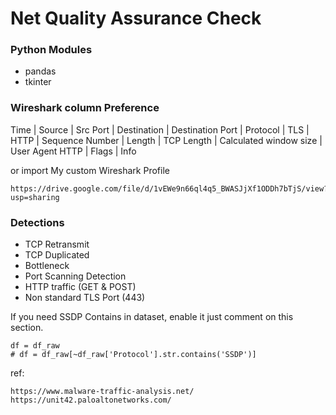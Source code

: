 # Net Quality Assurance Check
### Python Modules
* pandas
* tkinter

### Wireshark column Preference
Time | Source | Src Port | Destination | Destination Port | Protocol | TLS | HTTP | Sequence Number | Length | TCP Length | Calculated window size | User Agent HTTP | Flags | Info

or import My custom Wireshark Profile
```
https://drive.google.com/file/d/1vEWe9n66ql4q5_BWASJjXf1ODDh7bTjS/view?usp=sharing
```

### Detections
* TCP Retransmit
* TCP Duplicated
* Bottleneck
* Port Scanning Detection
* HTTP traffic (GET & POST)
* Non standard TLS Port (443)

If you need SSDP Contains in dataset, enable it just comment on this section.
```
df = df_raw
# df = df_raw[~df_raw['Protocol'].str.contains('SSDP')]
```

ref:
```
https://www.malware-traffic-analysis.net/
https://unit42.paloaltonetworks.com/
```
